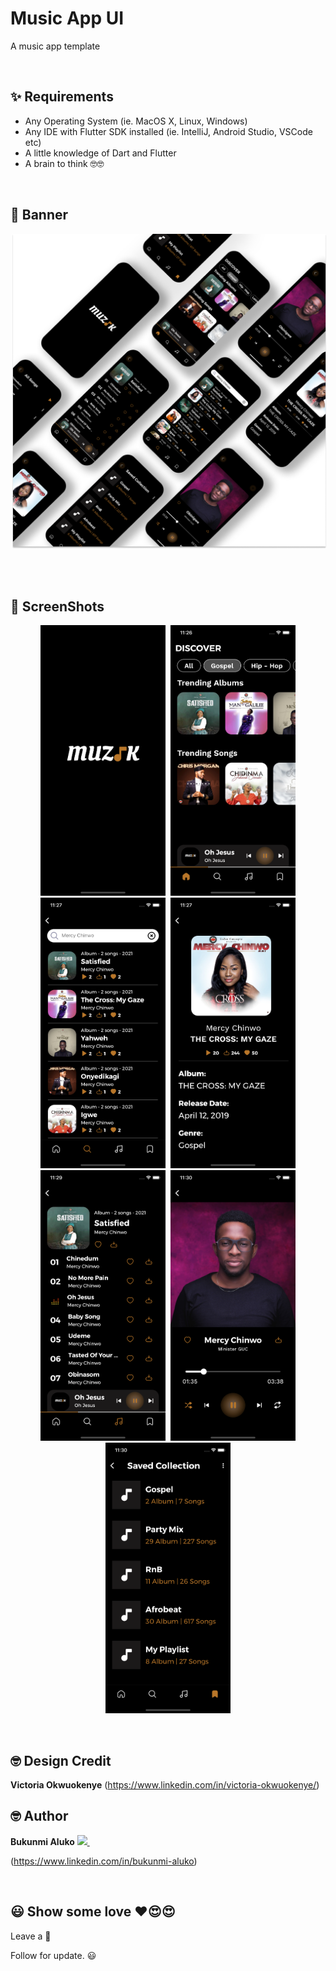 # Music App UI

A music app template



<br />

## ✨ Requirements

- Any Operating System (ie. MacOS X, Linux, Windows)
- Any IDE with Flutter SDK installed (ie. IntelliJ, Android Studio, VSCode etc)
- A little knowledge of Dart and Flutter
- A brain to think 🤓🤓


<br />

## 📸 Banner

<p align="center">
<img src="art/banner/banner.png" alt="splash.png" hspace="2"/>
</p>

<br />

<br />

## 📸 ScreenShots

<p align="center">
<img src="art/screenshots/splash.png" alt="splash.png" width="200px" hspace="2"/>
<img src="art/screenshots/home.png" alt="home" width="200px" hspace="2"/>
<img src="art/screenshots/search.png" alt="search" width="200px" hspace="2"/>
<img src="art/screenshots/search_result.png" alt="search_result" width="200px" hspace="2"/>
<img src="art/screenshots/playlist.png" alt="playlist" width="200px" hspace="2"/> 
<img src="art/screenshots/playing_now.png" alt="playing_now" width="200px" hspace="2"/> 
<img src="art/screenshots/saved.png" alt="saved" width="200px" hspace="2"/> 
</p>

<br />

## 🤓 Design Credit

**Victoria Okwuokenye**
(https://www.linkedin.com/in/victoria-okwuokenye/)

## 🤓 Author

**Bukunmi Aluko**
<a href="https://www.linkedin.com/in/bukunmi-aluko/">
<img src="https://img.shields.io/badge/linkedin-%230077B5.svg?&style=for-the-badge&logo=linkedin&logoColor=white" />
</a>&nbsp;&nbsp;

(https://www.linkedin.com/in/bukunmi-aluko)

<br />

## 😃 Show some love ❤️😍😍

Leave a 🌟

Follow for update. 😃

